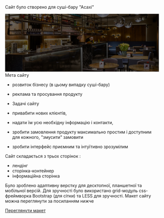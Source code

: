 
Сайт було створено для суші-бару "Асахі"  

![Drag Racing](images/index/hero-img.jpg) 
Мета сайту   
- розвиток бізнесу (в цьому випадку суші-бару) 
- реклама та просування продукту    
- Задачі сайту  
- привабити нових клієнтів,  
- надати їм усю необхідну інформацію і контакти, 
- зробити замовлення продукту максимально простим і 
доступним для кожного, "змусити" замовити
  
- зробити інтерфейс приємним та інтуїтивно зрозумілим

Сайт складається з трьох сторінок :
- лендінг    
- сторінка-контейнер  
- інформаційна сторінка    

Було зроблено адаптивну верстку для десктопної, 
планшетної та мобільної версій. Для зручності було використано
grid-модуль css-фреймворка Bootstrap (для сітки) та LESS для зручності.
Макет сайту можна переглянути за посиланням нижче  

[Переглянути макет](https://www.figma.com/file/FsgKw3ShoMLfscaYECPtz3/asahi?node-id=317%3A0&frame-preset-name=Desktop)
